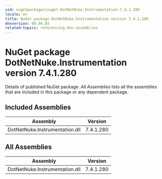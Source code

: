 ```yaml
---
uid: nugetpackages\nuget-DotNetNuke.Instrumentation-7.4.1.280
locale: en
title: NuGet package DotNetNuke.Instrumentation version 7.4.1.280
dnnversion: 09.04.03
related-topics: referencing-dnn-assemblies
---
```


# NuGet package DotNetNuke.Instrumentation version 7.4.1.280
Details of published NuGet package.
*All Assemblies* lists all the assemblies that are included in this package or any dependent package.

## Included Assemblies

|Assembly|Version|
|---|---|
|DotNetNuke.Instrumentation.dll|7.4.1.280|

## All Assemblies

|Assembly|Version|
|---|---|
|DotNetNuke.Instrumentation.dll|7.4.1.280|

